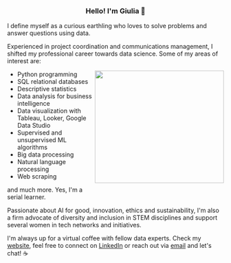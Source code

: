 <H3 align='center'>Hello! I'm Giulia 🚀</H3>

I define myself as a curious earthling who loves to solve problems and answer questions using data.

Experienced in project coordination and communications management, I shifted my professional career towards data science. Some of my areas of interest are:


<img align="right" src="https://media.giphy.com/media/heIX5HfWgEYlW/giphy.gif" width="300" height="262" style="padding-bottom:10px" />

- Python programming
- SQL relational databases
- Descriptive statistics
- Data analysis for business intelligence
- Data visualization with Tableau, Looker, Google Data Studio
- Supervised and unsupervised ML algorithms
- Big data processing
- Natural language processing
- Web scraping

and much more. Yes, I'm a serial learner.

Passionate about AI for good, innovation, ethics and sustainability, I'm also a firm advocate of diversity and inclusion in STEM disciplines and support several women in tech networks and initiatives.

I'm always up for a virtual coffee with fellow data experts. Check my [website](https://www.giuliabrambilla.com/), feel free to connect on [LinkedIn](https://www.linkedin.com/in/giuliabrambilla/) or reach out via [email](mailto:giuliabrambillapress@gmail.com) and let's chat! ☕️
